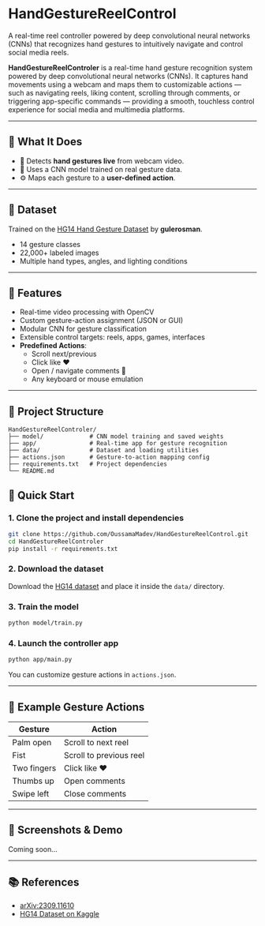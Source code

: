 # HandGestureReelControl
A real-time reel controller powered by deep convolutional neural networks (CNNs) that recognizes hand gestures to intuitively navigate and control social media reels.


**HandGestureReelControler** is a real-time hand gesture recognition system powered by deep convolutional neural networks (CNNs). It captures hand movements using a webcam and maps them to customizable actions — such as navigating reels, liking content, scrolling through comments, or triggering app-specific commands — providing a smooth, touchless control experience for social media and multimedia platforms.

---

## 🧠 What It Does

- 🎥 Detects **hand gestures live** from webcam video.
- 🧠 Uses a CNN model trained on real gesture data.
- ⚙️ Maps each gesture to a **user-defined action**.

---

## 🎯 Dataset

Trained on the [HG14 Hand Gesture Dataset](https://www.kaggle.com/datasets/gulerosman/hg14-handgesture14-dataset) by **gulerosman**.

- 14 gesture classes
- 22,000+ labeled images
- Multiple hand types, angles, and lighting conditions

---

## 🧱 Features

- Real-time video processing with OpenCV
- Custom gesture-action assignment (JSON or GUI)
- Modular CNN for gesture classification
- Extensible control targets: reels, apps, games, interfaces
- **Predefined Actions**:
  - Scroll next/previous
  - Click like ❤️
  - Open / navigate comments 💬
  - Any keyboard or mouse emulation

---

## 📂 Project Structure

```
HandGestureReelControler/
├── model/             # CNN model training and saved weights
├── app/               # Real-time app for gesture recognition
├── data/              # Dataset and loading utilities
├── actions.json       # Gesture-to-action mapping config
├── requirements.txt   # Project dependencies
└── README.md
```

## 🚀 Quick Start

### 1. Clone the project and install dependencies

```bash
git clone https://github.com/OussamaMadev/HandGestureReelControl.git
cd HandGestureReelControler
pip install -r requirements.txt
```

### 2. Download the dataset

Download the [HG14 dataset](https://www.kaggle.com/datasets/gulerosman/hg14-handgesture14-dataset) and place it inside the `data/` directory.

### 3. Train the model

```bash
python model/train.py
```

### 4. Launch the controller app

```bash
python app/main.py
```

You can customize gesture actions in `actions.json`.

---

## 🔄 Example Gesture Actions

| Gesture         | Action                  |
|----------------|--------------------------|
| Palm open       | Scroll to next reel      |
| Fist            | Scroll to previous reel  |
| Two fingers     | Click like ❤️            |
| Thumbs up       | Open comments            |
| Swipe left      | Close comments           |

---

## 📸 Screenshots & Demo

Coming soon...

---

## 📚 References

- [arXiv:2309.11610](https://arxiv.org/pdf/2309.11610)
- [HG14 Dataset on Kaggle](https://www.kaggle.com/datasets/gulerosman/hg14-handgesture14-dataset)

